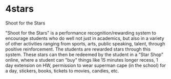 # 4stars
Shoot for the Stars

"Shoot for the Stars" is a performance recognition/rewarding system to encourage students who do well not just in academics, but also in a variety of other activities ranging from sports, arts, public speaking, talent, through positive reinforcement. The students are rewarded stars through this system. These stars can then be redeemed by the student in a “Star Shop” online, where a student can "buy" things like 15 minutes longer recess, 1 day extension on HW, permission to wear superman cape (in the school) for a day, stickers, books, tickets to movies, candies, etc.
